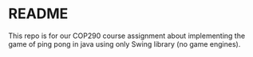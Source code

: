 # README #
This repo is for our COP290 course assignment about implementing the game of ping pong in java using only Swing library (no game engines).